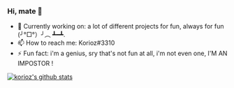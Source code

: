 ### Hi, mate 👋

- 🌱 Currently working on: a lot of different projects for fun, always for fun (╯°□°）╯︵ ┻━┻.
- 📫 How to reach me: Korioz#3310
- ⚡ Fun fact: i'm a genius, sry that's not fun at all, i'm not even one, I'M AN IMPOSTOR !

[![korioz's github stats](https://github-readme-stats.vercel.app/api?username=korioz)](https://github.com/anuraghazra/github-readme-stats)
